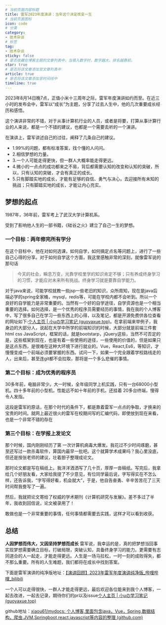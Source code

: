 ```yaml
---
# 当前页面内容标题
title: 雷军2023年度演讲：当年这个决定改变一生
# 当前页面图标
icon: code
# 分类
category:
- 技术杂谈
# 标签
tag:
- 技术杂谈
sticky: false
# 是否收藏在博客主题的文章列表中，当填入数字时，数字越大，排名越靠前。
star: true
# 是否将该文章添加至文章列表中
article: true
# 是否将该文章添加至时间线中
timeline: true
---
```


2023年8月14日晚7点，正值小米十三周年之际，雷军年度演讲如约而至。在近三小时的发布会中，雷军以“成长”为主题，分享了过去人生中，他的几次重要成长经历和感悟。

这个演讲非常的不错，对于从事计算机行业的人员，或者是将要，打算从事计算行业的人来说，都是一个不错的建议，也都是一个需要去听的一个演讲。

在演讲上，雷军讲述自己的过往，阐释了几条自己的建议。

- 1.99%的问题，都有标准答案，找个懂的人问问。
- 2.相信梦想的力量。
- 3.一个人可能走得更快，但一群人大概率能走得更远。
- 4.微小的一点点的成功都来之不易，背后都需要认知的改变和认知的突破，所以，只有认知的突破，才会有真正的成长。
- 5.只有脚踏实地的成长，才能有足够的自信、勇气与决心，去迎接所有未知的挑战；只有脚踏实地的成长，才能让内心充实。



## 梦想的起点

1987年，36年前，雷军考上了武汉大学计算机系。

受到了影响他人生的一部书籍，《硅谷之火》建立了自己一生的梦想。

###  **一个目标：两年修完所有学分**

在这个目标中，他在对如何选课，如何自学，如何搞定点名等问题上，进行了一些自己心得的分享。对于如何自学这个方面，我这里感触非常的深刻，就像雷军说的那句话

> 今天的社会，瞬息万变，光靠学校里学的知识肯定不够；只有养成终身学习的习惯，才能应对未来所有挑战。终身学习就是要靠自学能力。

对于java来说，可能学校就教一些jsp一些老旧的知识，众所周知，现在是java后端必学的spring全家桶，mysql，redis等，可能在学校内都不会听到。所以一个良好的自学能力是非常重要的。当然有一个好的自学途径，自学资源也是一个相当重要的选择。如何选择，是一个优秀的程序员需要经历的事情，我在我的个人博客中，写了很多自己在学习一些东西上的心得，以及笔记，都是开源免费供各位查看的网址如下:[个人主页 | 小uの学习笔记 (guoyaxue.top)](https://mydocs.guoyaxue.top/)。在拿前端来举例子，我身边的大部分人，说起在大学中所学的前端知识的时候，大部分就是前端三件套html css JavaScript，框架的话，就是bootstarp，jQuery这些，当然不可否定的是，这些框架到现在，也是有着一些使用的途径，一些使用的价值的，但是如果只是这点东西，是很难在这种大环境下进行就业的。Vue，React,Es6，等知识，才慢慢变成一个前端必须要掌握的东西。试问一下，如果一个完全跟着学校路线走的人，出来后，甚至连git都不会拉取，那将是一个多么悲催的事情。

### **第二个目标：成为优秀的程序员**

30多年前，电脑非常少。大一时候，全年级同学上机实践，只有一台68000小型机。四十多年前的小型机，性能远不如十年前的手机，还挂着 20多台终端，慢得令人发指。

这段是雷军的原话，在那个时代的条件下，都是靠着雷军一点点的争取，才换来的宝贵的时间。就网上最近很火的雷军在校期间写的汇编代码，即使放到现在来看，也是一个非常不错的存在

### **第三个目标：在学报上发论文**

那个时候，国内刚刚经历了第 一次计算机病毒大爆发。我花过不少时间琢磨，甚至还写过一款杀毒软件，算国内最早一批吧。这个就算学术成果吗？我心里没底，但还是按张老师的建议，壮着胆子整理成论文。

那时论文都是写在稿纸上。我洋洋洒洒写了几十页，厚厚一沓稿纸。写完后，我拿给几个好朋友看，大家给我提了不少意见，有位同学最后说，字写得实在不怎么样，还告诉我，“字写得好看，机会就大”，于是，他自告奋勇、辛辛苦苦花了三天时间帮我誊写了一遍。

然后，我就把论文寄给了权威的学术期刊《计算机研究与发展》。差不多过了半年，我收到回信说，论文被录用了！

敢做也是一个非常重要的事情，任何事情都需要去实践，这样才可以看到收获。

## 总结

**人因梦想而伟大，又因坚持梦想而成长**  雷军说，我幸运的是，真的把梦想当回事实现梦想需要确立目标，打破局限，突破认知，具备终身学习的能力。更需要有志同道合的人一起走，才能走得更远。人生是一场马拉松，一时一刻的成败得失，都不那么重要。所有的人生难题，我们都将在成长中找到答案。



下面是雷军演讲的纯净版地址：[【演讲回顾】2023年雷军年度演讲纯净版_哔哩哔哩_bilibili](https://www.bilibili.com/video/BV1N14y1i73b/)

 

一个人可以走得很快，一群人才能走得更远，最后欢迎各位能来到我个人博客，一起去改进，一起去记录，期待你们的pr以及issue[个人主页 | 小uの学习笔记 (guoyaxue.top)](https://mydocs.guoyaxue.top/)

github地址：[xiaou61/mydocs: 个人博客,里面包含java，Vue，Spring,数据结构，爬虫,JVM,Springboot,react,javascript等内容的整理 (github.com)](https://github.com/xiaou61/mydocs)